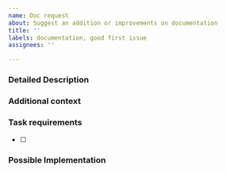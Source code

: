 ```yaml
---
name: Doc request
about: Suggest an addition or improvements on documentation
title: ''
labels: documentation, good first issue
assignees: ''

---
```


### Detailed Description

<!--- Provide a detailed description of the change or addition you are proposing -->

### Additional context

### Task requirements

- [ ] 


### Possible Implementation
<!--- Not obligatory, but suggest an idea for implementing addition or change -->
